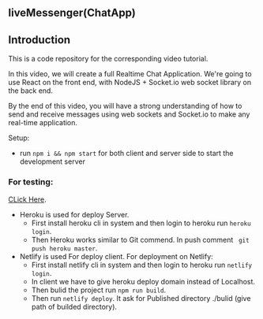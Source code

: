 ## liveMessenger(ChatApp)

## Introduction
This is a code repository for the corresponding video tutorial. 

In this video, we will create a full Realtime Chat Application. We're going to use  React on the front end, with NodeJS + Socket.io web socket library on the back end. 

By the end of this video, you will have a strong understanding of how to send and receive messages using web sockets and Socket.io to make any real-time application.

Setup:
- run ```npm i && npm start``` for both client and server side to start the development server


### For testing:
[CLick Here](https://5ea1ee6a2fae12024dfd3581--flamboyant-blackwell-e4ed42.netlify.app/).
- Heroku is used for deploy Server.
  - First install heroku cli in system and then login to heroku run ```heroku login```.
  - Then Heroku works similar to Git commend. In push comment ``` git push heroku master```.
- Netlify is used For deploy client. For deployment on Netlify:
   - First install netlify cli in system and then login to heroku run ```netlify login```.
  - In client we have to give heroku deploy domain instead of Localhost.
  - Then bulid the project  run ```npm run build```.
  - Then run ```netlify deploy```. It ask for Published directory ./bulid (give path of builded directory).
